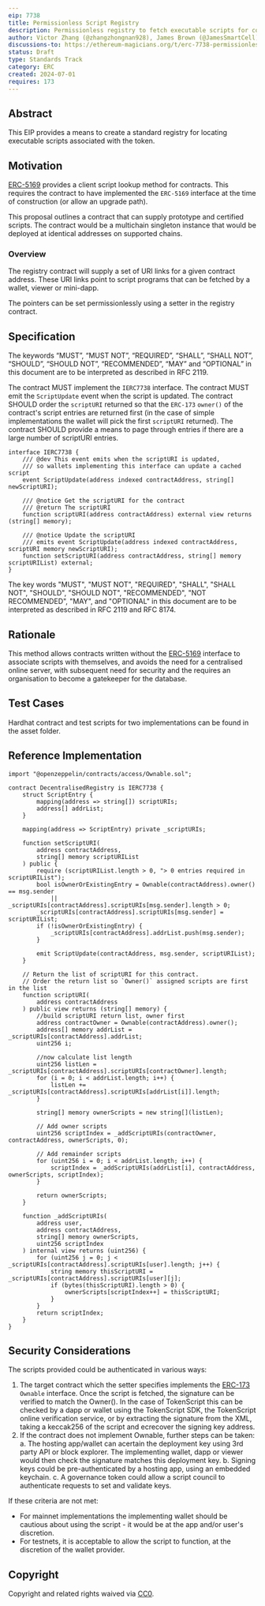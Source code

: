 ```yaml
---
eip: 7738
title: Permissionless Script Registry
description: Permissionless registry to fetch executable scripts for contracts
author: Victor Zhang (@zhangzhongnan928), James Brown (@JamesSmartCell)
discussions-to: https://ethereum-magicians.org/t/erc-7738-permissionless-script-registry/20503
status: Draft
type: Standards Track
category: ERC
created: 2024-07-01
requires: 173
---
```

## Abstract

This EIP provides a means to create a standard registry for locating executable scripts associated with the token.

## Motivation

[ERC-5169](./eip-5169.md) provides a client script lookup method for contracts. This requires the contract to have implemented the `ERC-5169` interface at the time of construction (or allow an upgrade path).

This proposal outlines a contract that can supply prototype and certified scripts. The contract would be a multichain singleton instance that would be deployed at identical addresses on supported chains.

### Overview

The registry contract will supply a set of URI links for a given contract address. These URI links point to script programs that can be fetched by a wallet, viewer or mini-dapp.

The pointers can be set permissionlessly using a setter in the registry contract.

## Specification

The keywords “MUST”, “MUST NOT”, “REQUIRED”, “SHALL”, “SHALL NOT”, “SHOULD”, “SHOULD NOT”, “RECOMMENDED”, “MAY” and “OPTIONAL” in this document are to be interpreted as described in RFC 2119.

The contract MUST implement the `IERC7738` interface.
The contract MUST emit the `ScriptUpdate` event when the script is updated.
The contract SHOULD order the `scriptURI` returned so that the `ERC-173` `owner()` of the contract's script entries are returned first (in the case of simple implementations the wallet will pick the first `scriptURI` returned).
The contract SHOULD provide a means to page through entries if there are a large number of scriptURI entries.

```solidity
interface IERC7738 {
    /// @dev This event emits when the scriptURI is updated, 
    /// so wallets implementing this interface can update a cached script
    event ScriptUpdate(address indexed contractAddress, string[] newScriptURI);

    /// @notice Get the scriptURI for the contract
    /// @return The scriptURI
    function scriptURI(address contractAddress) external view returns (string[] memory);

    /// @notice Update the scriptURI 
    /// emits event ScriptUpdate(address indexed contractAddress, scriptURI memory newScriptURI);
    function setScriptURI(address contractAddress, string[] memory scriptURIList) external;
}
```

The key words "MUST", "MUST NOT", "REQUIRED", "SHALL", "SHALL NOT", "SHOULD", "SHOULD NOT", "RECOMMENDED", "NOT RECOMMENDED", "MAY", and "OPTIONAL" in this document are to be interpreted as described in RFC 2119 and RFC 8174.

## Rationale

This method allows contracts written without the [ERC-5169](./eip-5169.md) interface to associate scripts with themselves, and avoids the need for a centralised online server, with subsequent need for security and the requires an organisation to become a gatekeeper for the database.

## Test Cases

Hardhat contract and test scripts for two implementations can be found in the asset folder.

## Reference Implementation

```solidity
import "@openzeppelin/contracts/access/Ownable.sol";

contract DecentralisedRegistry is IERC7738 {
    struct ScriptEntry {
        mapping(address => string[]) scriptURIs;
        address[] addrList;
    }

    mapping(address => ScriptEntry) private _scriptURIs;

    function setScriptURI(
        address contractAddress,
        string[] memory scriptURIList
    ) public {
        require (scriptURIList.length > 0, "> 0 entries required in scriptURIList");
        bool isOwnerOrExistingEntry = Ownable(contractAddress).owner() == msg.sender 
            || _scriptURIs[contractAddress].scriptURIs[msg.sender].length > 0;
        _scriptURIs[contractAddress].scriptURIs[msg.sender] = scriptURIList;
        if (!isOwnerOrExistingEntry) {
            _scriptURIs[contractAddress].addrList.push(msg.sender);
        }
        
        emit ScriptUpdate(contractAddress, msg.sender, scriptURIList);
    }

    // Return the list of scriptURI for this contract.
    // Order the return list so `Owner()` assigned scripts are first in the list
    function scriptURI(
        address contractAddress
    ) public view returns (string[] memory) {
        //build scriptURI return list, owner first
        address contractOwner = Ownable(contractAddress).owner();
        address[] memory addrList = _scriptURIs[contractAddress].addrList;
        uint256 i;

        //now calculate list length
        uint256 listLen = _scriptURIs[contractAddress].scriptURIs[contractOwner].length;
        for (i = 0; i < addrList.length; i++) {
            listLen += _scriptURIs[contractAddress].scriptURIs[addrList[i]].length;
        }

        string[] memory ownerScripts = new string[](listLen);

        // Add owner scripts
        uint256 scriptIndex = _addScriptURIs(contractOwner, contractAddress, ownerScripts, 0);

        // Add remainder scripts
        for (uint256 i = 0; i < addrList.length; i++) {
            scriptIndex = _addScriptURIs(addrList[i], contractAddress, ownerScripts, scriptIndex);
        }

        return ownerScripts;
    }

    function _addScriptURIs(
        address user,
        address contractAddress,
        string[] memory ownerScripts,
        uint256 scriptIndex
    ) internal view returns (uint256) {
        for (uint256 j = 0; j < _scriptURIs[contractAddress].scriptURIs[user].length; j++) {
            string memory thisScriptURI = _scriptURIs[contractAddress].scriptURIs[user][j];
            if (bytes(thisScriptURI).length > 0) {
                ownerScripts[scriptIndex++] = thisScriptURI;
            }
        }
        return scriptIndex;
    }
}
```

## Security Considerations

The scripts provided could be authenticated in various ways:

1. The target contract which the setter specifies implements the [ERC-173](./eip-173.md) `Ownable` interface. Once the script is fetched, the signature can be verified to match the Owner(). In the case of TokenScript this can be checked by a dapp or wallet using the TokenScript SDK, the TokenScript online verification service, or by extracting the signature from the XML, taking a keccak256 of the script and ecrecover the signing key address.
2. If the contract does not implement Ownable, further steps can be taken:
 a. The hosting app/wallet can acertain the deployment key using 3rd party API or block explorer. The implementing wallet, dapp or viewer would then check the signature matches this deployment key.
 b. Signing keys could be pre-authenticated by a hosting app, using an embedded keychain.
 c. A governance token could allow a script council to authenticate requests to set and validate keys.

If these criteria are not met:
- For mainnet implementations the implementing wallet should be cautious about using the script - it would be at the app and/or user's discretion.
- For testnets, it is acceptable to allow the script to function, at the discretion of the wallet provider.

## Copyright

Copyright and related rights waived via [CC0](../LICENSE.md).
